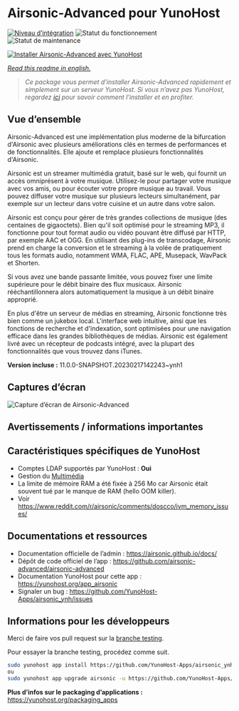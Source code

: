 <!--
N.B.: This README was automatically generated by https://github.com/YunoHost/apps/tree/master/tools/README-generator
It shall NOT be edited by hand.
-->

# Airsonic-Advanced pour YunoHost

[![Niveau d’intégration](https://dash.yunohost.org/integration/airsonic.svg)](https://dash.yunohost.org/appci/app/airsonic) ![Statut du fonctionnement](https://ci-apps.yunohost.org/ci/badges/airsonic.status.svg) ![Statut de maintenance](https://ci-apps.yunohost.org/ci/badges/airsonic.maintain.svg)

[![Installer Airsonic-Advanced avec YunoHost](https://install-app.yunohost.org/install-with-yunohost.svg)](https://install-app.yunohost.org/?app=airsonic)

*[Read this readme in english.](./README.md)*

> *Ce package vous permet d’installer Airsonic-Advanced rapidement et simplement sur un serveur YunoHost.
Si vous n’avez pas YunoHost, regardez [ici](https://yunohost.org/#/install) pour savoir comment l’installer et en profiter.*

## Vue d’ensemble

Airsonic-Advanced est une implémentation plus moderne de la bifurcation d'Airsonic avec plusieurs améliorations clés en termes de performances et de fonctionnalités. Elle ajoute et remplace plusieurs fonctionnalités d'Airsonic.

Airsonic est un streamer multimédia gratuit, basé sur le web, qui fournit un accès omniprésent à votre musique. Utilisez-le pour partager votre musique avec vos amis, ou pour écouter votre propre musique au travail. Vous pouvez diffuser votre musique sur plusieurs lecteurs simultanément, par exemple sur un lecteur dans votre cuisine et un autre dans votre salon.

Airsonic est conçu pour gérer de très grandes collections de musique (des centaines de gigaoctets). Bien qu'il soit optimisé pour le streaming MP3, il fonctionne pour tout format audio ou vidéo pouvant être diffusé par HTTP, par exemple AAC et OGG. En utilisant des plug-ins de transcodage, Airsonic prend en charge la conversion et le streaming à la volée de pratiquement tous les formats audio, notamment WMA, FLAC, APE, Musepack, WavPack et Shorten.

Si vous avez une bande passante limitée, vous pouvez fixer une limite supérieure pour le débit binaire des flux musicaux. Airsonic rééchantillonnera alors automatiquement la musique à un débit binaire approprié.

En plus d'être un serveur de médias en streaming, Airsonic fonctionne très bien comme un jukebox local. L'interface web intuitive, ainsi que les fonctions de recherche et d'indexation, sont optimisées pour une navigation efficace dans les grandes bibliothèques de médias. Airsonic est également livré avec un récepteur de podcasts intégré, avec la plupart des fonctionnalités que vous trouvez dans iTunes.


**Version incluse :** 11.0.0-SNAPSHOT.20230217142243~ynh1

## Captures d’écran

![Capture d’écran de Airsonic-Advanced](./doc/screenshots/screenshot_01.png)

## Avertissements / informations importantes

## Caractéristiques spécifiques de YunoHost

* Comptes LDAP supportés par YunoHost : **Oui**
* Gestion du [Multimédia](https://github.com/YunoHost-Apps/yunohost.multimedia)
* La limite de mémoire RAM a été fixée à 256 Mo car Airsonic était souvent tué par le manque de RAM (hello OOM killer).
* Voir https://www.reddit.com/r/airsonic/comments/doscco/jvm_memory_issues/

## Documentations et ressources

* Documentation officielle de l’admin : <https://airsonic.github.io/docs/>
* Dépôt de code officiel de l’app : <https://github.com/airsonic-advanced/airsonic-advanced>
* Documentation YunoHost pour cette app : <https://yunohost.org/app_airsonic>
* Signaler un bug : <https://github.com/YunoHost-Apps/airsonic_ynh/issues>

## Informations pour les développeurs

Merci de faire vos pull request sur la [branche testing](https://github.com/YunoHost-Apps/airsonic_ynh/tree/testing).

Pour essayer la branche testing, procédez comme suit.

``` bash
sudo yunohost app install https://github.com/YunoHost-Apps/airsonic_ynh/tree/testing --debug
ou
sudo yunohost app upgrade airsonic -u https://github.com/YunoHost-Apps/airsonic_ynh/tree/testing --debug
```

**Plus d’infos sur le packaging d’applications :** <https://yunohost.org/packaging_apps>